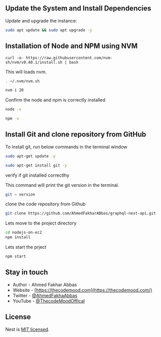 
## Update the System and Install Dependencies
Update and upgrade the instance:
```bash
sudo apt update && sudo apt upgrade -y

```

## Installation of Node and NPM  using NVM

```sudo su -
curl -o- https://raw.githubusercontent.com/nvm-sh/nvm/v0.40.1/install.sh | bash
```
  <p>This will  loads nvm.</p>

```bash
. ~/.nvm/nvm.sh 
```
```bash
nvm i 20
```
  <p> Confirm the node and npm is correctly installed</p>
  

```bash
node -v
```
```bash
npm -v
```
## Install Git and clone repository from GitHub
  <p> To install git, run below commands in the terminal window</p>
  
```bash
sudo apt-get update -y

```

```bash
sudo apt-get install git -y

```
  <p> verify if   git installed correctlhy</p>
  <p> This command will print the git version in the terminal.</p>

```bash
git — version
```
  <p>  clone the code repository from Github</p>
  
```bash
git clone https://github.com/AhmedFakharABbas/graphql-nest-api.git
```
  <p>  Lets move to the project directory</p>
  
```bash
cd nodejs-on-ec2
npm install
```
  <p> Lets start the prject</p>
  
```bash
npm start
```

## Stay in touch

- Author - Ahmed Fakhar Abbas
- Website - [https://thecodemood.com](https://thecodemood.com/)
- Twitter - [@AhmedFakhaAbbas](https://x.com/AhmedFakhaAbbas)
- YouTube - [@ThecodeMoodOffical](https://www.youtube.com/@ThecodeMoodOffical)

  

## License

Nest is [MIT licensed](LICENSE).
